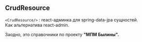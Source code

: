 ## CrudResource
`<CrudResource/>` : react-админка для spring-data-jpa сущностей.  
Как альтернатива react-admin.

Заодно, это справочники по проекту **"МПМ Былины".**
